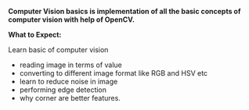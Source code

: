 **Computer Vision basics is implementation of all the basic concepts of computer vision with help of OpenCV.** 

**What to Expect:**

Learn basic of computer vision 

* reading image in terms of value
* converting to different image format like RGB and HSV etc
* learn to reduce noise in image
* performing edge detection
* why corner are better features.
